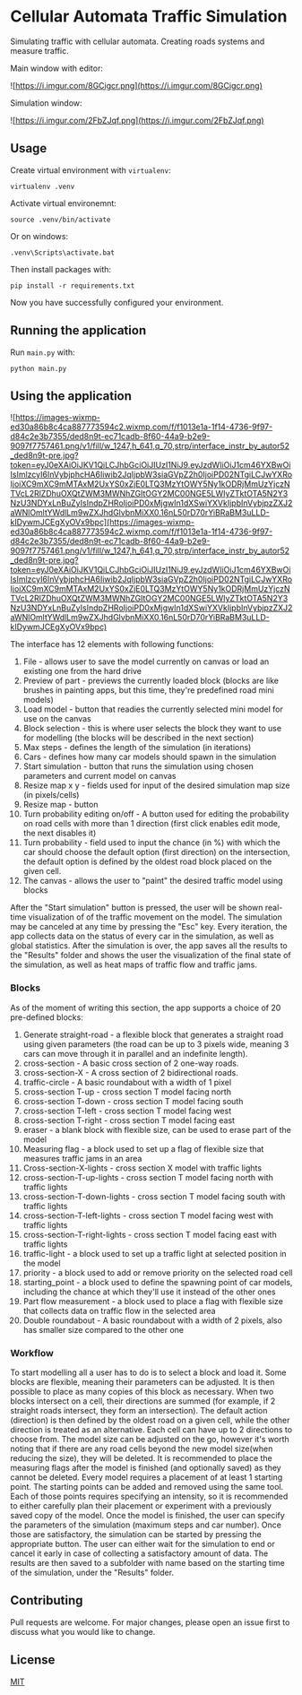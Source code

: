# Cellular Automata Traffic Simulation

Simulating traffic with cellular automata. Creating roads systems and measure traffic.

Main window with editor:

![https://i.imgur.com/8GCigcr.png](https://i.imgur.com/8GCigcr.png)

Simulation window:

![https://i.imgur.com/2FbZJqf.png](https://i.imgur.com/2FbZJqf.png)

## Usage

Create virtual environment with `virtualenv`:

```
virtualenv .venv
```

Activate virtual environemnt:

```
source .venv/bin/activate
```

Or on windows:

```
.venv\Scripts\activate.bat
```

Then install packages with:

```
pip install -r requirements.txt
```

Now you have successfully configured your environment.

## Running the application

Run `main.py` with:

```
python main.py
```

## Using the application
![https://images-wixmp-ed30a86b8c4ca887773594c2.wixmp.com/f/f1013e1a-1f14-4736-9f97-d84c2e3b7355/ded8n9t-ec71cadb-8f60-44a9-b2e9-9097f7757461.png/v1/fill/w_1247,h_641,q_70,strp/interface_instr_by_autor52_ded8n9t-pre.jpg?token=eyJ0eXAiOiJKV1QiLCJhbGciOiJIUzI1NiJ9.eyJzdWIiOiJ1cm46YXBwOiIsImlzcyI6InVybjphcHA6Iiwib2JqIjpbW3siaGVpZ2h0IjoiPD02NTgiLCJwYXRoIjoiXC9mXC9mMTAxM2UxYS0xZjE0LTQ3MzYtOWY5Ny1kODRjMmUzYjczNTVcL2RlZDhuOXQtZWM3MWNhZGItOGY2MC00NGE5LWIyZTktOTA5N2Y3NzU3NDYxLnBuZyIsIndpZHRoIjoiPD0xMjgwIn1dXSwiYXVkIjpbInVybjpzZXJ2aWNlOmltYWdlLm9wZXJhdGlvbnMiXX0.16nL50rD70rYiBRaBM3uLLD-kIDywmJCEgXyOVx9bpc](https://images-wixmp-ed30a86b8c4ca887773594c2.wixmp.com/f/f1013e1a-1f14-4736-9f97-d84c2e3b7355/ded8n9t-ec71cadb-8f60-44a9-b2e9-9097f7757461.png/v1/fill/w_1247,h_641,q_70,strp/interface_instr_by_autor52_ded8n9t-pre.jpg?token=eyJ0eXAiOiJKV1QiLCJhbGciOiJIUzI1NiJ9.eyJzdWIiOiJ1cm46YXBwOiIsImlzcyI6InVybjphcHA6Iiwib2JqIjpbW3siaGVpZ2h0IjoiPD02NTgiLCJwYXRoIjoiXC9mXC9mMTAxM2UxYS0xZjE0LTQ3MzYtOWY5Ny1kODRjMmUzYjczNTVcL2RlZDhuOXQtZWM3MWNhZGItOGY2MC00NGE5LWIyZTktOTA5N2Y3NzU3NDYxLnBuZyIsIndpZHRoIjoiPD0xMjgwIn1dXSwiYXVkIjpbInVybjpzZXJ2aWNlOmltYWdlLm9wZXJhdGlvbnMiXX0.16nL50rD70rYiBRaBM3uLLD-kIDywmJCEgXyOVx9bpc)

The interface has 12 elements with following functions:
1. File - allows user to save the model currently on canvas or load an existing one from the hard drive
2. Preview of part - previews the currently loaded block (blocks are like brushes in painting apps, but this time, they're predefined road mini models)
3. Load model - button that readies the currently selected mini model for use on the canvas
4. Block selection - this is where user selects the block they want to use for modelling (the blocks will be described in the next section)
5. Max steps - defines the length of the simulation (in iterations)
6. Cars - defines how many car models should spawn in the simulation
7. Start simulation - button that runs the simulation using chosen parameters and current model on canvas
8. Resize map x y - fields used for input of the desired simulation map size (in pixels/cells)
9. Resize map - button 
10. Turn probability editing on/off - A button used for editing the probability on road cells with more than 1 direction (first click enables edit mode, the next disables it)
11. Turn probability - field used to input the chance (in %) with which the car should choose the default option (first direction) on the intersection, the default option is defined by the oldest road block placed on the given cell.
12. The canvas - allows the user to "paint" the desired traffic model using blocks 

After the "Start simulation" button is pressed, the user will be shown real-time visualization of of the traffic movement on the model. The simulation may be canceled at any time by pressing the "Esc" key. Every iteration, the app collects data on the status of every car in the simulation, as well as global statistics. After the simulation is over, the app saves all the results to the "Results" folder and shows the user the visualization of the final state of the simulation, as well as heat maps of traffic flow and traffic jams.

### Blocks
As of the moment of writing this section, the app supports a choice of 20 pre-defined blocks:
1. Generate straight-road - a flexible block that generates a straight road using given parameters (the road can be up to 3 pixels wide, meaning 3 cars can move through it in parallel and an indefinite length).
2. cross-section - A basic cross section of 2 one-way roads.
3. cross-section-X - A cross section of 2 bidirectional roads.
4. traffic-circle - A basic roundabout with a width of 1 pixel
5. cross-section T-up - cross section T model facing north
6. cross-section T-down - cross section T model facing south
7. cross-section T-left - cross section T model facing west
8. cross-section T-right - cross section T model facing east
9. eraser - a blank block with flexible size, can be used to erase part of the model
10. Measuring flag - a block used to set up a flag of flexible size that measures traffic jams in an area
11. Cross-section-X-lights - cross section X model with traffic lights
12. cross-section-T-up-lights - cross section T model facing north with traffic lights
13. cross-section-T-down-lights - cross section T model facing south with traffic lights
14. cross-section-T-left-lights - cross section T model facing west with traffic lights
15. cross-section-T-right-lights - cross section T model facing east with traffic lights
16. traffic-light - a block used to set up a traffic light at selected position in the model
17. priority - a block used to add or remove priority on the selected road cell
18. starting_point - a block used to define the spawning point of car models, including the chance at which they'll use it instead of the other ones
19. Part flow measurement - a block used to place a flag with flexible size that collects data on traffic flow in the selected area
20. Double roundabout - A basic roundabout with a width of 2 pixels, also has smaller size compared to the other one

### Workflow
To start modelling all a user has to  do is to select a block and load it. Some blocks are flexible, meaning their parameters can be adjusted. It is then possible to place as many copies of this block as necessary. When two blocks intersect on a cell, their directions are summed (for example, if 2 straight roads intersect, they form an intersection). The default action (direction) is then defined by the oldest road on a given cell, while the other direction is treated as an alternative. Each cell can have up to 2 directions to choose from. 
The model size can be adjusted on the go, however it's worth noting that if there are any road cells beyond the new model size(when reducing the size), they will be deleted.
It is recommended to place the measuring flags after the model is finished (and optionally saved) as they cannot be deleted.
Every model requires a placement of at least 1 starting point. The starting points can be added and removed using the same tool. Each of those points requires specifying an intensity, so it is recommended to either carefully plan their placement or experiment with a previously saved copy of the model.
Once the model is finished, the user can specify the parameters of the simulation (maximum steps and car number). Once those are satisfactory, the simulation can be started by pressing the appropriate button.
The user can either wait for the simulation to end or cancel it early in case of collecting a satisfactory amount of data. The results are then saved to a subfolder with name based on the starting time of the simulation, under the "Results" folder.

## Contributing 

Pull requests are welcome. For major changes, please open an issue first to discuss what you would like to change.

## License
[MIT](https://choosealicense.com/licenses/mit/)
